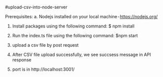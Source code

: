 #upload-csv-into-node-server

Prerequisites:
a. Nodejs installed on your local machine - https://nodejs.org/

1. Install packages using the following command:
   $ npm install

2. Run the index.ts file using the following command:
   $npm start

3. upload a csv file by post request

4. After CSV file upload successfully, we see succsess message in API response

5. port is in http://localhost:3001/
